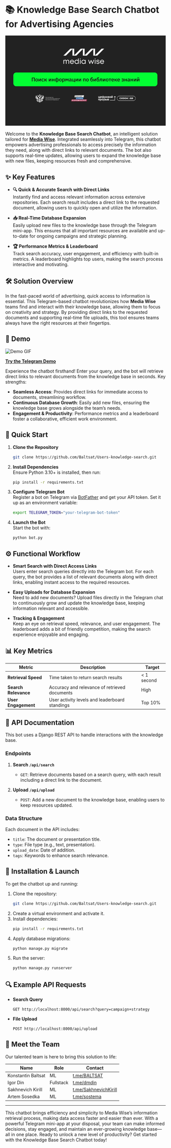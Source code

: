 # 📚 Knowledge Base Search Chatbot for Advertising Agencies

<p align="center">
   <img src="imgs/start_img.png" alt="Start Image">
</p>

Welcome to the **Knowledge Base Search Chatbot**, an intelligent solution tailored for **[Media Wise](https://mediadirectiongroup.ru/agency/mediawise/)**. Integrated seamlessly into Telegram, this chatbot empowers advertising professionals to access precisely the information they need, along with direct links to relevant documents. The bot also supports real-time updates, allowing users to expand the knowledge base with new files, keeping resources fresh and comprehensive.

## ✨ Key Features

- **🔍 Quick & Accurate Search with Direct Links**  
  Instantly find and access relevant information across extensive repositories. Each search result includes a direct link to the requested document, allowing users to quickly open and utilize the information.

- **📥 Real-Time Database Expansion**  
  Easily upload new files to the knowledge base through the Telegram mini-app. This ensures that all important resources are available and up-to-date for ongoing campaigns and strategic planning.

- **🏆 Performance Metrics & Leaderboard**  
  Track search accuracy, user engagement, and efficiency with built-in metrics. A leaderboard highlights top users, making the search process interactive and motivating.

## 🛠️ Solution Overview

In the fast-paced world of advertising, quick access to information is essential. This Telegram-based chatbot revolutionizes how **Media Wise** teams find and interact with their knowledge base, allowing them to focus on creativity and strategy. By providing direct links to the requested documents and supporting real-time file uploads, this tool ensures teams always have the right resources at their fingertips.

## 🚀 Demo

![Demo GIF](imgs/demo.gif)

**[Try the Telegram Demo](https://t.me/mock_knowledge_base_bot)**

Experience the chatbot firsthand! Enter your query, and the bot will retrieve direct links to relevant documents from the knowledge base in seconds. Key strengths:
- **Seamless Access**: Provides direct links for immediate access to documents, streamlining workflow.
- **Continuous Database Growth**: Easily add new files, ensuring the knowledge base grows alongside the team’s needs.
- **Engagement & Productivity**: Performance metrics and a leaderboard foster a collaborative, efficient work environment.

## 🚀 Quick Start

1. **Clone the Repository**  
   ```bash
   git clone https://github.com/Baltsat/Users-knowledge-search.git
   ```
2. **Install Dependencies**  
   Ensure Python 3.10+ is installed, then run:
   ```bash
   pip install -r requirements.txt
   ```
3. **Configure Telegram Bot**  
   Register a bot on Telegram via [BotFather](https://core.telegram.org/bots#botfather) and get your API token. Set it up as an environment variable:
   ```bash
   export TELEGRAM_TOKEN="your-telegram-bot-token"
   ```
4. **Launch the Bot**  
   Start the bot with:
   ```bash
   python bot.py
   ```

## ⚙️ Functional Workflow

- **Smart Search with Direct Access Links**  
  Users enter search queries directly into the Telegram bot. For each query, the bot provides a list of relevant documents along with direct links, enabling instant access to the required resources.

- **Easy Uploads for Database Expansion**  
  Need to add new documents? Upload files directly in the Telegram chat to continuously grow and update the knowledge base, keeping information relevant and accessible.

- **Tracking & Engagement**  
  Keep an eye on retrieval speed, relevance, and user engagement. The leaderboard adds a bit of friendly competition, making the search experience enjoyable and engaging.

## 📊 Key Metrics

| Metric              | Description                                       | Target       |
|---------------------|---------------------------------------------------|--------------|
| **Retrieval Speed** | Time taken to return search results               | < 1 second   |
| **Search Relevance**| Accuracy and relevance of retrieved documents     | High         |
| **User Engagement** | User activity levels and leaderboard standings    | Top 10%      |

## 🔗 API Documentation

This bot uses a Django REST API to handle interactions with the knowledge base.

### Endpoints

1. **Search `/api/search`**  
   - `GET`: Retrieve documents based on a search query, with each result including a direct link to the document.

2. **Upload `/api/upload`**  
   - `POST`: Add a new document to the knowledge base, enabling users to keep resources updated.

### Data Structure
Each document in the API includes:
- `title`: The document or presentation title.
- `type`: File type (e.g., text, presentation).
- `upload_date`: Date of addition.
- `tags`: Keywords to enhance search relevance.

## 🌟 Installation & Launch

To get the chatbot up and running:

1. Clone the repository:  
   ```bash
   git clone https://github.com/Baltsat/Users-knowledge-search.git
   ```
2. Create a virtual environment and activate it.
3. Install dependencies:  
   ```bash
   pip install -r requirements.txt
   ```
4. Apply database migrations:  
   ```bash
   python manage.py migrate
   ```
5. Run the server:  
   ```bash
   python manage.py runserver
   ```

## 🔍 Example API Requests
- **Search Query**  
  ```
  GET http://localhost:8000/api/search?query=campaign+strategy
  ```
- **File Upload**  
  ```
  POST http://localhost:8000/api/upload
  ```

## 👥 Meet the Team

Our talented team is here to bring this solution to life:

| Name               | Role                 | Contact                        |
|--------------------|----------------------|--------------------------------|
| Konstantin Baltsat | ML         | [t.me/BALTSAT](https://t.me/BALTSAT) |
| Igor Din        | Fullstack         | [t.me/dmdin](https://t.me/dmdin) |
| Sakhnevich Kirill  | ML          | [t.me/SakhnevichKirill](https://t.me/SakhnevichKirill) |
| Artem Sosedka            | ML          | [t.me/sostema](https://t.me/sostema) |

---

This chatbot brings efficiency and simplicity to Media Wise’s information retrieval process, making data access faster and easier than ever. With a powerful Telegram mini-app at your disposal, your team can make informed decisions, stay engaged, and maintain an ever-growing knowledge base—all in one place. Ready to unlock a new level of productivity? Get started with the Knowledge Base Search Chatbot today!

